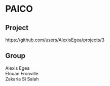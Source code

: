 # PAICO

## Project

https://github.com/users/AlexisEgea/projects/3  

## Group 

Alexis Egea  
Elouan Fronville  
Zakaria Si Salah  
